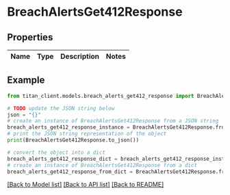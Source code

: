 # BreachAlertsGet412Response


## Properties

Name | Type | Description | Notes
------------ | ------------- | ------------- | -------------

## Example

```python
from titan_client.models.breach_alerts_get412_response import BreachAlertsGet412Response

# TODO update the JSON string below
json = "{}"
# create an instance of BreachAlertsGet412Response from a JSON string
breach_alerts_get412_response_instance = BreachAlertsGet412Response.from_json(json)
# print the JSON string representation of the object
print(BreachAlertsGet412Response.to_json())

# convert the object into a dict
breach_alerts_get412_response_dict = breach_alerts_get412_response_instance.to_dict()
# create an instance of BreachAlertsGet412Response from a dict
breach_alerts_get412_response_from_dict = BreachAlertsGet412Response.from_dict(breach_alerts_get412_response_dict)
```
[[Back to Model list]](../README.md#documentation-for-models) [[Back to API list]](../README.md#documentation-for-api-endpoints) [[Back to README]](../README.md)


